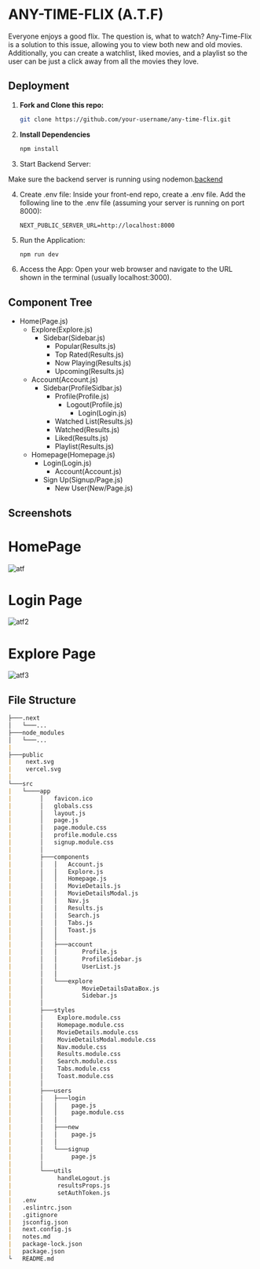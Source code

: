 
# ANY-TIME-FLIX (A.T.F)

Everyone enjoys a good flix. The question is, what to watch? Any-Time-Flix is a solution to this issue, allowing you to view both new and old movies. Additionally, you can create a watchlist, liked movies, and a playlist so the user can be just a click away from all the movies they love.

## Deployment

1. **Fork and Clone this repo:**
   ```bash
   git clone https://github.com/your-username/any-time-flix.git

2. **Install  Dependencies**
    ```bash
    npm install

3. Start Backend Server:

Make sure the backend server is running using nodemon.[backend](https://github.com/mike-gustafson/Any-Time-Flix/tree/main)

4. Create .env file:
   Inside your front-end repo, create a .env file.
   Add the following line to the .env file (assuming your server is running on port 8000):
   ```arduino
   NEXT_PUBLIC_SERVER_URL=http://localhost:8000

5. Run the Application:
   ```bash
   npm run dev

6. Access the App:
   Open your web browser and navigate to the URL shown in the terminal (usually localhost:3000).


## Component Tree
- Home(Page.js)
  - Explore(Explore.js)
    - Sidebar(Sidebar.js)
      - Popular(Results.js)
      - Top Rated(Results.js)
      - Now Playing(Results.js)
      - Upcoming(Results.js)
  - Account(Account.js)
    - Sidebar(ProfileSidbar.js)
      - Profile(Profile.js)
        - Logout(Profile.js)
          - Login(Login.js)
      - Watched List(Results.js)
      - Watched(Results.js)
      - Liked(Results.js)
      - Playlist(Results.js)
  - Homepage(Homepage.js)
    - Login(Login.js)
      - Account(Account.js)
    - Sign Up(Signup/Page.js)
      - New User(New/Page.js)


## Screenshots

# HomePage
![atf ](https://github.com/SEIRFX-822/mern-auth-frontend/assets/142261380/5463b1e1-3b1f-4f3f-a3eb-be55643ab5b1)


# Login Page
![atf2](https://github.com/SEIRFX-822/mern-auth-frontend/assets/142261380/65736fa3-c882-4b74-aa99-7ce24f60b552)

# Explore Page
![atf3](https://github.com/SEIRFX-822/mern-auth-frontend/assets/142261380/bea1214e-8b4b-4e88-a8ba-609d012118f8)

## File Structure

```md
├───.next
│   └───...
├───node_modules
│   └───...
|
├───public
|    next.svg
|    vercel.svg
|
└───src
|   └────app
|        │   favicon.ico
|        │   globals.css
|        │   layout.js
|        │   page.js
|        │   page.module.css
|        │   profile.module.css
|        │   signup.module.css
|        │
|        ├───components
|        │   │   Account.js
|        │   │   Explore.js
|        │   │   Homepage.js
|        │   │   MovieDetails.js
|        │   │   MovieDetailsModal.js
|        │   │   Nav.js
|        │   │   Results.js
|        │   │   Search.js
|        │   │   Tabs.js
|        │   │   Toast.js
|        │   │
|        │   ├───account
|        │   │       Profile.js
|        │   │       ProfileSidebar.js
|        │   │       UserList.js
|        │   │
|        │   └───explore
|        │           MovieDetailsDataBox.js
|        │           Sidebar.js
|        │
|        ├───styles
|        │    Explore.module.css
|        │    Homepage.module.css
|        │    MovieDetails.module.css
|        │    MovieDetailsModal.module.css
|        │    Nav.module.css
|        │    Results.module.css
|        │    Search.module.css
|        │    Tabs.module.css
|        │    Toast.module.css
|        │
|        ├───users
|        │   ├───login
|        │   │    page.js
|        │   │    page.module.css
|        │   │
|        │   ├───new
|        │   │    page.js
|        │   │
|        │   └───signup
|        │        page.js
|        │
|        └───utils
|             handleLogout.js
|             resultsProps.js
|             setAuthToken.js
|   .env
|   .eslintrc.json
|   .gitignore
|   jsconfig.json
|   next.config.js
|   notes.md
|   package-lock.json
|   package.json
└   README.md
```

